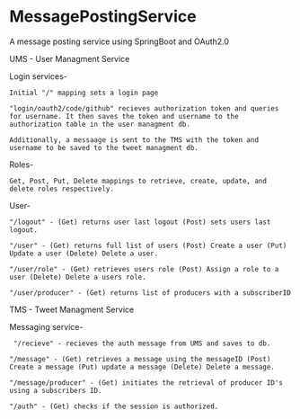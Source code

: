 # MessagePostingService
A message posting service using SpringBoot and OAuth2.0

UMS - User Managment Service
 
 Login services-
 
    Initial "/" mapping sets a login page
    
    "login/oauth2/code/github" recieves authorization token and queries for username. It then saves the token and username to the authorization table in the user managment db.
    
    Additionally, a messaage is sent to the TMS with the token and username to be saved to the tweet managment db.
  
  Roles- 
  
    Get, Post, Put, Delete mappings to retrieve, create, update, and delete roles respectively.
  
  User-
  
    "/logout" - (Get) returns user last logout (Post) sets users last logout.
    
    "/user" - (Get) returns full list of users (Post) Create a user (Put) Update a user (Delete) Delete a user.
    
    "/user/role" - (Get) retrieves users role (Post) Assign a role to a user (Delete) Delete a users role.
    
    "/user/producer" - (Get) returns list of producers with a subscriberID
    

TMS - Tweet Managment Service

 Messaging service-
 
     "/recieve" - recieves the auth message from UMS and saves to db.
    
    "/message" - (Get) retrieves a message using the messageID (Post) Create a message (Put) update a message (Delete) Delete a message.
    
    "/message/producer" - (Get) initiates the retrieval of producer ID's using a subscribers ID.
    
    "/auth" - (Get) checks if the session is authorized.


